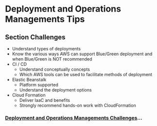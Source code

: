 # Deployment and Operations Managements Tips

##  Section Challenges

- Understand types of deployments
- Know the various ways AWS can support Blue/Green deployment and when Blue/Green is NOT recommended
- CI / CD
  - Understand conceptually concepts
  - Which AWS tools can be used to facilitate methods of deployment
- Elastic Beanstalk
  - Platform supported
  - Understand the deployment options
- Cloud Formation
  - Deliver IaaC and benefits
  - Strongly recommend hands-on work with CloudFormation

### [Deployment and Operations Managements Challenges](../deploy-and-operations-mgmt-challenges/README.md)...
